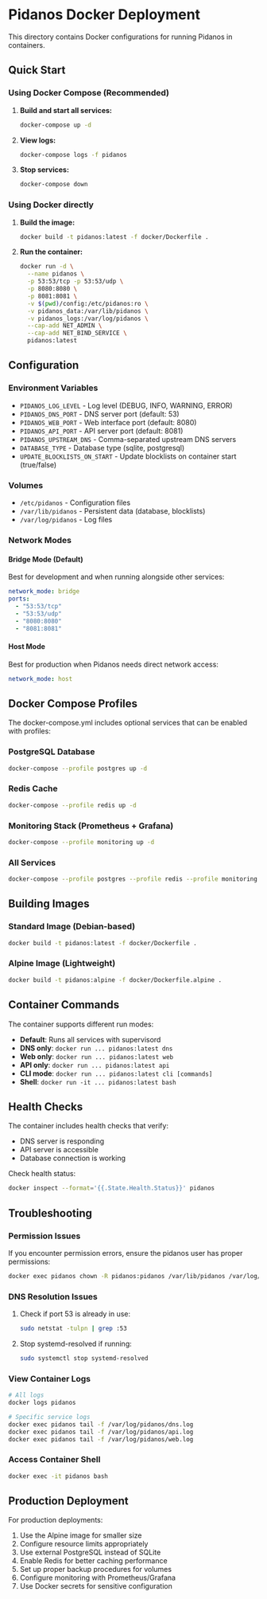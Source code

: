 # Pidanos Docker Deployment

This directory contains Docker configurations for running Pidanos in containers.

## Quick Start

### Using Docker Compose (Recommended)

1. **Build and start all services:**
   ```bash
   docker-compose up -d
   ```

2. **View logs:**
   ```bash
   docker-compose logs -f pidanos
   ```

3. **Stop services:**
   ```bash
   docker-compose down
   ```

### Using Docker directly

1. **Build the image:**
   ```bash
   docker build -t pidanos:latest -f docker/Dockerfile .
   ```

2. **Run the container:**
   ```bash
   docker run -d \
     --name pidanos \
     -p 53:53/tcp -p 53:53/udp \
     -p 8080:8080 \
     -p 8081:8081 \
     -v $(pwd)/config:/etc/pidanos:ro \
     -v pidanos_data:/var/lib/pidanos \
     -v pidanos_logs:/var/log/pidanos \
     --cap-add NET_ADMIN \
     --cap-add NET_BIND_SERVICE \
     pidanos:latest
   ```

## Configuration

### Environment Variables

- `PIDANOS_LOG_LEVEL` - Log level (DEBUG, INFO, WARNING, ERROR)
- `PIDANOS_DNS_PORT` - DNS server port (default: 53)
- `PIDANOS_WEB_PORT` - Web interface port (default: 8080)
- `PIDANOS_API_PORT` - API server port (default: 8081)
- `PIDANOS_UPSTREAM_DNS` - Comma-separated upstream DNS servers
- `DATABASE_TYPE` - Database type (sqlite, postgresql)
- `UPDATE_BLOCKLISTS_ON_START` - Update blocklists on container start (true/false)

### Volumes

- `/etc/pidanos` - Configuration files
- `/var/lib/pidanos` - Persistent data (database, blocklists)
- `/var/log/pidanos` - Log files

### Network Modes

#### Bridge Mode (Default)
Best for development and when running alongside other services:
```yaml
network_mode: bridge
ports:
  - "53:53/tcp"
  - "53:53/udp"
  - "8080:8080"
  - "8081:8081"
```

#### Host Mode
Best for production when Pidanos needs direct network access:
```yaml
network_mode: host
```

## Docker Compose Profiles

The docker-compose.yml includes optional services that can be enabled with profiles:

### PostgreSQL Database
```bash
docker-compose --profile postgres up -d
```

### Redis Cache
```bash
docker-compose --profile redis up -d
```

### Monitoring Stack (Prometheus + Grafana)
```bash
docker-compose --profile monitoring up -d
```

### All Services
```bash
docker-compose --profile postgres --profile redis --profile monitoring up -d
```

## Building Images

### Standard Image (Debian-based)
```bash
docker build -t pidanos:latest -f docker/Dockerfile .
```

### Alpine Image (Lightweight)
```bash
docker build -t pidanos:alpine -f docker/Dockerfile.alpine .
```

## Container Commands

The container supports different run modes:

- **Default**: Runs all services with supervisord
- **DNS only**: `docker run ... pidanos:latest dns`
- **Web only**: `docker run ... pidanos:latest web`
- **API only**: `docker run ... pidanos:latest api`
- **CLI mode**: `docker run ... pidanos:latest cli [commands]`
- **Shell**: `docker run -it ... pidanos:latest bash`

## Health Checks

The container includes health checks that verify:
- DNS server is responding
- API server is accessible
- Database connection is working

Check health status:
```bash
docker inspect --format='{{.State.Health.Status}}' pidanos
```

## Troubleshooting

### Permission Issues
If you encounter permission errors, ensure the pidanos user has proper permissions:
```bash
docker exec pidanos chown -R pidanos:pidanos /var/lib/pidanos /var/log/pidanos
```

### DNS Resolution Issues
1. Check if port 53 is already in use:
   ```bash
   sudo netstat -tulpn | grep :53
   ```

2. Stop systemd-resolved if running:
   ```bash
   sudo systemctl stop systemd-resolved
   ```

### View Container Logs
```bash
# All logs
docker logs pidanos

# Specific service logs
docker exec pidanos tail -f /var/log/pidanos/dns.log
docker exec pidanos tail -f /var/log/pidanos/api.log
docker exec pidanos tail -f /var/log/pidanos/web.log
```

### Access Container Shell
```bash
docker exec -it pidanos bash
```

## Production Deployment

For production deployments:

1. Use the Alpine image for smaller size
2. Configure resource limits appropriately
3. Use external PostgreSQL instead of SQLite
4. Enable Redis for better caching performance
5. Set up proper backup procedures for volumes
6. Configure monitoring with Prometheus/Grafana
7. Use Docker secrets for sensitive configuration